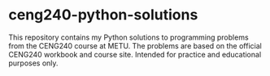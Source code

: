 # ceng240-python-solutions
This repository contains my Python solutions to programming problems from the CENG240 course at METU. The problems are based on the official CENG240 workbook and course site. Intended for practice and educational purposes only.
